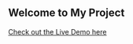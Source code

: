 ## Welcome to My Project

[Check out the Live Demo here](https://kipshidzenikoloz.github.io/Rock-Paper-Scissors/) 
